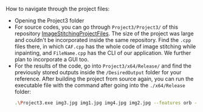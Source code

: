 How to navigate through the project files:
- Opening the Project3 folder
- For source codes, you can go through `Project3/Project3/` of this repository [ImageStitchingProjectFiles](https://github.com/akashrai2003/ImageStitchingProjectFiles/tree/master). The size of the project was large and couldn't be incorporated inside the same repository. Find the `.cpp` files there, in which `CAF.cpp` has the whole code of image stitching while inpainting, and `FileName.cpp` has the CLI of our application. We further plan to incorporate a GUI too.
- For the results of the code, go into `Project3/x64/Release/` and find the previously stored outputs inside the `/DesiredOutput` folder for your reference. After building the project from source again, you can run the executable file with the command after going into the `./x64/Release` folder: 
  ```bash
  .\Project3.exe img3.jpg img1.jpg img4.jpg img2.jpg --features orb --matcher homography --save_graph match.dot
